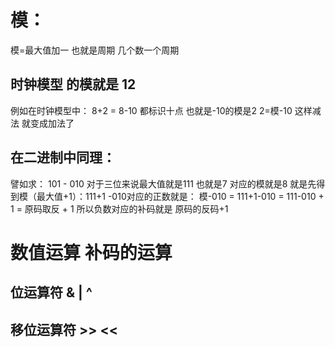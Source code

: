 # 模： 
模=最大值加一 也就是周期 几个数一个周期
## 时钟模型 的模就是 12
例如在时钟模型中：
8+2 = 8-10 都标识十点 也就是-10的模是2 2=模-10
这样减法 就变成加法了
## 在二进制中同理：
譬如求： 101 - 010  对于三位来说最大值就是111 也就是7 对应的模就是8
就是先得到模（最大值+1）：111+1
-010对应的正数就是： 模-010 = 111+1-010 = 111-010 + 1 = 原码取反 + 1
所以负数对应的补码就是 原码的反码+1
# 数值运算 补码的运算
## 位运算符 & | ^
## 移位运算符 >> <<
